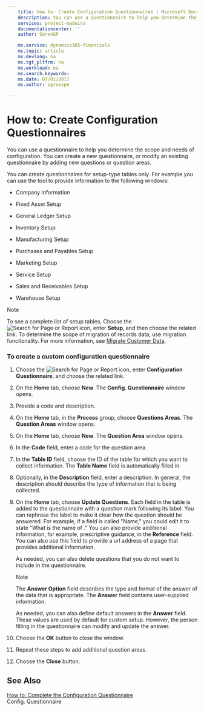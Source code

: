 ```yaml
---
    title: How to: Create Configuration Questionnaires | Microsoft Docs
    description: You can use a questionnaire to help you determine the scope and needs of configuration. You can create a new questionnaire, or modify an existing questionnaire by adding new questions or question areas.
    services: project-madeira
    documentationcenter: ''
    author: SorenGP

    ms.service: dynamics365-financials
    ms.topic: article
    ms.devlang: na
    ms.tgt_pltfrm: na
    ms.workload: na
    ms.search.keywords:
    ms.date: 07/01/2017
    ms.author: sgroespe

---
```

# How to: Create Configuration Questionnaires
You can use a questionnaire to help you determine the scope and needs of configuration. You can create a new questionnaire, or modify an existing questionnaire by adding new questions or question areas.  
  
 You can create questionnaires for setup-type tables only. For example you can use the tool to provide information to the following windows:  
  
-   Company Information  
  
-   Fixed Asset Setup  
  
-   General Ledger Setup  
  
-   Inventory Setup  
  
-   Manufacturing Setup  
  
-   Purchases and Payables Setup  
  
-   Marketing Setup  
  
-   Service Setup  
  
-   Sales and Receivables Setup  
  
-   Warehouse Setup  
  
> [!NOTE]  
>  To see a complete list of setup tables, Choose the ![Search for Page or Report](media/ui-search/search_small.png "Search for Page or Report icon") icon, enter **Setup**, and then choose the related link. To determine the scope of migration of records data, use migration functionality. For more information, see [Migrate Customer Data](../migrate-customer-data.md).  
  
### To create a custom configuration questionnaire  
  
1.  Choose the ![Search for Page or Report](media/ui-search/search_small.png "Search for Page or Report icon") icon, enter **Configuration Questionnaire**, and choose the related link.  
  
2.  On the **Home** tab, choose **New**. The **Config. Questionnaire** window opens.  
  
3.  Provide a code and description.  
  
4.  On the **Home** tab, in the **Process** group, choose **Questions Areas**. The **Question Areas** window opens.  
  
5.  On the **Home** tab, choose **New**. The **Question Area** window opens.  
  
6.  In the **Code** field, enter a code for the question area.  
  
7.  In the **Table ID** field, choose the ID of the table for which you want to collect information. The **Table Name** field is automatically filled in.  
  
8.  Optionally, in the **Description** field, enter a description. In general, the description should describe the type of information that is being collected.  
  
9. On the **Home** tab, choose **Update Questions**. Each field in the table is added to the questionnaire with a question mark following its label. You can rephrase the label to make it clear how the question should be answered. For example, if a field is called "Name," you could edit it to state "What is the name of <data being collected>." You can also provide additional information, for example, prescriptive guidance, in the **Reference** field. You can also use this field to provide a url address of a page that provides additional information.  
  
     As needed, you can also delete questions that you do not want to include in the questionnaire.  
  
    > [!NOTE]  
    >  The **Answer Option** field describes the type and format of the answer of the data that is appropriate. The **Answer** field contains user-supplied information.  
    >   
    >  As needed, you can also define default answers in the **Answer** field. These values are used by default for custom setup. However, the person filling in the questionnaire can modify and update the answer.  
  
10. Choose the **OK** button to close the window.  
  
11. Repeat these steps to add additional question areas.  
  
12. Choose the **Close** button.  
  
## See Also  
 [How to: Complete the Configuration Questionnaire](../how-to-complete-the-configuration-questionnaire.md)   
 Config. Questionnaire
